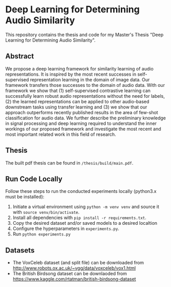 # Deep Learning for Determining Audio Similarity

This repository contains the thesis and code for my Master's Thesis "Deep Learning for Determining Audio Similarity".

## Abstract

We propose a deep learning framework for similarity learning of audio representations. It is inspired by the most recent successes in self-supervised representation learning in the domain of image data. Our framework transfers those successes to the domain of audio data. With our framework we show that (1) self-supervised contrastive learning can successfully learn robust audio representations without the need for labels, (2) the learned representations can be applied to other audio-based downstream tasks using transfer learning and (3) we show that our approach outperforms recently published results in the area of few-shot classification for audio data. We further describe the preliminary knowledge in signal processing and deep learning required to understand the inner workings of our proposed framework and investigate the most recent and most important related work in this field of research.

## Thesis

The built pdf thesis can be found in `/thesis/build/main.pdf`.

## Run Code Locally

Follow these steps to run the conducted experiments locally (python3.x must be installed):

1. Initiate a virtual environment using `python -m venv venv` and source it with `source venv/bin/activate`.
2. Install all dependencies with `pip install -r requirements.txt`.
3. Copy the desired dataset and/or saved models to a desired localtion
4. Configure the hyperparameters in `experiments.py`.
5. Run `python experiments.py`

## Datasets

- The VoxCeleb dataset (and split file) can be downloaded from http://www.robots.ox.ac.uk/~vgg/data/voxceleb/vox1.html
- The British Birdsong dataset can be downlaoded from https://www.kaggle.com/rtatman/british-birdsong-dataset
